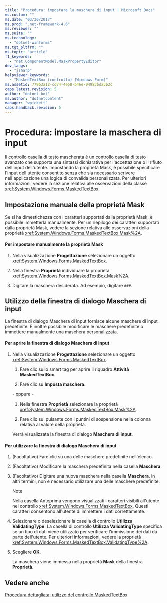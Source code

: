 ```yaml
---
title: "Procedura: impostare la maschera di input | Microsoft Docs"
ms.custom: ""
ms.date: "03/30/2017"
ms.prod: ".net-framework-4.6"
ms.reviewer: ""
ms.suite: ""
ms.technology: 
  - "dotnet-winforms"
ms.tgt_pltfrm: ""
ms.topic: "article"
f1_keywords: 
  - "net.ComponentModel.MaskPropertyEditor"
dev_langs: 
  - "jsharp"
helpviewer_keywords: 
  - "MaskedTextBox (controllo) [Windows Form]"
ms.assetid: 779b3a12-cd74-4e58-b46e-04983bda5b2c
caps.latest.revision: 5
author: "dotnet-bot"
ms.author: "dotnetcontent"
manager: "wpickett"
caps.handback.revision: 5
---
```

# Procedura: impostare la maschera di input
Il controllo casella di testo mascherata è un controllo casella di testo avanzato che supporta una sintassi dichiarativa per l'accettazione o il rifiuto dell'input dell'utente.  Impostando la proprietà Mask, è possibile specificare l'input dell'utente consentito senza che sia necessario scrivere nell'applicazione una logica di convalida personalizzata.  Per ulteriori informazioni, vedere la sezione relativa alle osservazioni della classe <xref:System.Windows.Forms.MaskedTextBox>.  
  
## Impostazione manuale della proprietà Mask  
 Se si ha dimestichezza con i caratteri supportati dalla proprietà Mask, è possibile immetterla manualmente.  Per un riepilogo dei caratteri supportati dalla proprietà Mask, vedere la sezione relativa alle osservazioni della proprietà <xref:System.Windows.Forms.MaskedTextBox.Mask%2A>.  
  
#### Per impostare manualmente la proprietà Mask  
  
1.  Nella visualizzazione **Progettazione** selezionare un oggetto <xref:System.Windows.Forms.MaskedTextBox>.  
  
2.  Nella finestra **Proprietà** individuare la proprietà <xref:System.Windows.Forms.MaskedTextBox.Mask%2A>.  
  
3.  Digitare la maschera desiderata.  Ad esempio, digitare `###`.  
  
## Utilizzo della finestra di dialogo Maschera di input  
 La finestra di dialogo Maschera di input fornisce alcune maschere di input predefinite.  È inoltre possibile modificare le maschere predefinite o immettere manualmente una maschera personalizzata.  
  
#### Per aprire la finestra di dialogo Maschera di input  
  
1.  Nella visualizzazione **Progettazione** selezionare un oggetto <xref:System.Windows.Forms.MaskedTextBox>.  
  
    1.  Fare clic sullo smart tag per aprire il riquadro **Attività MaskedTextBox**.  
  
    2.  Fare clic su **Imposta maschera**.  
  
     \- oppure \-  
  
    1.  Nella finestra **Proprietà** selezionare la proprietà <xref:System.Windows.Forms.MaskedTextBox.Mask%2A>.  
  
    2.  Fare clic sul pulsante con i puntini di sospensione nella colonna relativa al valore della proprietà.  
  
     Verrà visualizzata la finestra di dialogo **Maschera di input**.  
  
#### Per utilizzare la finestra di dialogo Maschera di input  
  
1.  \(Facoltativo\) Fare clic su una delle maschere predefinite nell'elenco.  
  
2.  \(Facoltativo\) Modificare la maschera predefinita nella casella **Maschera**.  
  
3.  \(Facoltativo\) Digitare una nuova maschera nella casella **Maschera**.  In altri termini, non è necessario utilizzare una delle maschere predefinite.  
  
    > [!NOTE]
    >  Nella casella Anteprima vengono visualizzati i caratteri visibili all'utente nel controllo <xref:System.Windows.Forms.MaskedTextBox>.  Questi caratteri consentono all'utente di immettere i dati correttamente.  
  
4.  Selezionare o deselezionare la casella di controllo **Utilizza ValidatingType**.  La casella di controllo **Utilizza ValidatingType** specifica se un tipo di dati viene utilizzato per verificare l'immissione dei dati da parte dell'utente.   Per ulteriori informazioni, vedere la proprietà <xref:System.Windows.Forms.MaskedTextBox.ValidatingType%2A>.  
  
5.  Scegliere **OK**.  
  
     La maschera viene immessa nella proprietà **Mask** della finestra **Proprietà**.  
  
## Vedere anche  
 [Procedura dettagliata: utilizzo del controllo MaskedTextBox](../../../../docs/framework/winforms/controls/walkthrough-working-with-the-maskedtextbox-control.md)